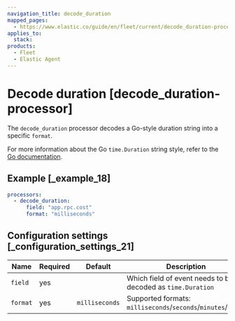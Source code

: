 ```yaml
---
navigation_title: decode_duration
mapped_pages:
  - https://www.elastic.co/guide/en/fleet/current/decode_duration-processor.html
applies_to:
  stack:
products:
  - Fleet
  - Elastic Agent
---
```


# Decode duration [decode_duration-processor]


The `decode_duration` processor decodes a Go-style duration string into a specific `format`.

For more information about the Go `time.Duration` string style, refer to the [Go documentation](https://pkg.go.dev/time#Duration).


## Example [_example_18]

```yaml
processors:
  - decode_duration:
      field: "app.rpc.cost"
      format: "milliseconds"
```


## Configuration settings [_configuration_settings_21]

| Name | Required | Default | Description |  |
| --- | --- | --- | --- | --- |
| `field` | yes |  | Which field of event needs to be decoded as `time.Duration` |  |
| `format` | yes | `milliseconds` | Supported formats: `milliseconds`/`seconds`/`minutes`/`hours` |  |

